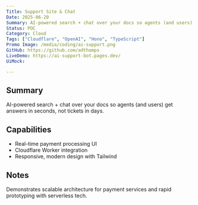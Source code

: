 ```yaml
---
Title: Support Site & Chat
Date: 2025-06-20
Summary: AI-powered search + chat over your docs so agents (and users) get answers in seconds, not tickets in days.
Status: POC
Category: Cloud
Tags: ["Cloudflare", "OpenAI", "Hono", "TypeScript"]
Promo Image: /media/coding/ai-support.png
GitHub: https://github.com/adthomps
LiveDemo: https://ai-support-bot.pages.dev/
UiMock: 

---
```


## Summary
AI-powered search + chat over your docs so agents (and users) get answers in seconds, not tickets in days.

## Capabilities
- Real-time payment processing UI
- Cloudflare Worker integration
- Responsive, modern design with Tailwind

## Notes
Demonstrates scalable architecture for payment services and rapid prototyping with serverless tech.
